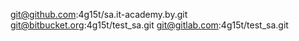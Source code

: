 git@github.com:4g15t/sa.it-academy.by.git
git@bitbucket.org:4g15t/test_sa.git
git@gitlab.com:4g15t/test_sa.git

